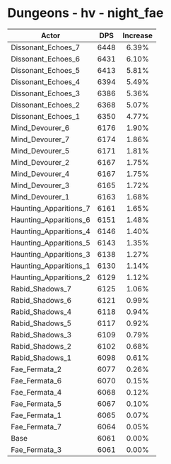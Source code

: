 # Dungeons - hv - night_fae
| Actor | DPS | Increase |
|---|:---:|:---:|
|Dissonant_Echoes_7|6448|6.39%|
|Dissonant_Echoes_6|6431|6.10%|
|Dissonant_Echoes_5|6413|5.81%|
|Dissonant_Echoes_4|6394|5.49%|
|Dissonant_Echoes_3|6386|5.36%|
|Dissonant_Echoes_2|6368|5.07%|
|Dissonant_Echoes_1|6350|4.77%|
|Mind_Devourer_6|6176|1.90%|
|Mind_Devourer_7|6174|1.86%|
|Mind_Devourer_5|6171|1.81%|
|Mind_Devourer_2|6167|1.75%|
|Mind_Devourer_4|6167|1.75%|
|Mind_Devourer_3|6165|1.72%|
|Mind_Devourer_1|6163|1.68%|
|Haunting_Apparitions_7|6161|1.65%|
|Haunting_Apparitions_6|6151|1.48%|
|Haunting_Apparitions_4|6146|1.40%|
|Haunting_Apparitions_5|6143|1.35%|
|Haunting_Apparitions_3|6138|1.27%|
|Haunting_Apparitions_1|6130|1.14%|
|Haunting_Apparitions_2|6129|1.12%|
|Rabid_Shadows_7|6125|1.06%|
|Rabid_Shadows_6|6121|0.99%|
|Rabid_Shadows_4|6118|0.94%|
|Rabid_Shadows_5|6117|0.92%|
|Rabid_Shadows_3|6109|0.79%|
|Rabid_Shadows_2|6102|0.68%|
|Rabid_Shadows_1|6098|0.61%|
|Fae_Fermata_2|6077|0.26%|
|Fae_Fermata_6|6070|0.15%|
|Fae_Fermata_4|6068|0.12%|
|Fae_Fermata_5|6067|0.10%|
|Fae_Fermata_1|6065|0.07%|
|Fae_Fermata_7|6064|0.05%|
|Base|6061|0.00%|
|Fae_Fermata_3|6061|0.00%|
